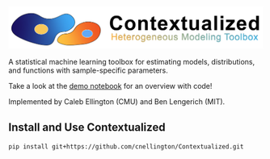 ![Preview](contextualized_logo.jpg)

A statistical machine learning toolbox for estimating models, distributions, and functions with sample-specific parameters.

Take a look at the [demo notebook](experiments/simulation/cluster_demo.ipynb) for an overview with code!

Implemented by Caleb Ellington (CMU) and Ben Lengerich (MIT).

## Install and Use Contextualized
```
pip install git+https://github.com/cnellington/Contextualized.git
```

